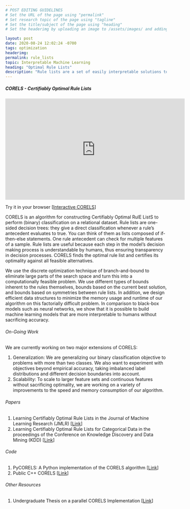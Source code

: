 ```yaml
---
# POST EDITING GUIDELINES
# Set the URL of the page using "permalink"
# Set research topic of the page using "tagline"
# Set the title/subject of the page using "heading"
# Set the headerimg by uploading an image to /assets/images/ and adding the URL to "headerimg"

layout: post
date: 2020-08-24 12:02:24 -0700
tags: optimization
headerimg:
permalink: rule_lists
topic: Interpretable Machine Learning
heading: "Optimal Rule Lists"
description: "Rule lists are a set of easily interpretable solutions to classification tasks. We develop custom discrete optimization techniques to use these interpretable models while remaining competitive with common black box approaches."
---
```

<!-- Project Overview section -->
<div class="container-fluid bg-gray my-5 py-5">
    <div class="container pt-4">
        <h5>CORELS - Certifiably Optimal Rule Lists</h5>        
        <P><iframe width="560" height="315" src="https://www.youtube-nocookie.com/embed/ebJHnDLLTKA" frameborder="0" allow="accelerometer; autoplay; clipboard-write; encrypted-media; gyroscope; picture-in-picture" allowfullscreen></iframe></P>
        <P>Try it in your browser [<a href=" https://corels.eecs.harvard.edu">Interactive CORELS</a>]</P>
	<P>CORELS is an algorithm for constructing Certifiably Optimal RulE ListS to perform (binary) classification on a relational dataset. Rule lists are one-sided decision trees: they give a direct classification whenever a rule’s antecedent evaluates to true. You can think of them as lists composed of if-then-else statements. One rule antecedent can check for multiple features of a sample. Rule lists are useful because each step in the model’s decision making process is understandable by humans, thus ensuring transparency in decision processes. CORELS finds the optimal rule list and certifies its optimality against all feasible alternatives.</P>
        <P>We use the discrete optimization technique of branch-and-bound to eliminate large parts of the search space and turn this into a computationally feasible problem. We use different types of bounds inherent to the rules themselves, bounds based on the current best solution, and bounds based on symmetries between rule lists. In addition, we design efficient data structures to minimize the memory usage and runtime of our algorithm on this factorially difficult problem. In comparison to black-box models such as neural networks, we show that it is possible to build machine learning models that are more interpretable to humans without sacrificing accuracy.</P>
    </div>
</div>
<!-- /Project Overview section -->
<!-- Project Details and Additional Info -->
<div class="container">
    <h6>On-Going Work</h6>
        <P>We are currently working on two major extensions of CORELS:</P>
        <ol>
            <li>Generalization: We are generalizing our binary classification objective to problems with more than two classes. We also want to experiment with objectives beyond empirical accuracy, taking imbalanced label distributions and different decision boundaries into account.</li>
            <li>Scalability: To scale to larger feature sets and continuous features without sacrificing optimality, we are working on a variety of improvements to the speed and memory consumption of our algorithm.</li>
        </ol>
    <h6>Papers</h6>
        <ol>
            <li>Learning Certifiably Optimal Rule Lists in the Journal of Machine Learning Research (JMLR) [<a href="https://www.seltzer.com/assets/publications/Learning-Certifiably-Optimal-Rule-Lists.pdf">Link</a>]</li>
            <li>Learning Certifiably Optimal Rule Lists for Categorical Data in the proceedings of the Conference on Knowledge Discovery and Data Mining (KDD) [<a href="https://www.kdd.org/kdd2017/papers/view/learning-certifiably-optimal-rule-lists-for-categorical-data">Link</a>]</li>
        </ol>
    <h6>Code</h6>
        <ol>
            <li>PyCORELS: A Python implementation of the CORELS algorithm [<a href="https://pycorels.readthedocs.io/en/latest/CorelsClassifier.html">Link</a>]</li>
            <li>Public C++ CORELS [<a href="https://github.com/corels/corels">Link</a>]</li>
        </ol>
    <h6>Other Resources</h6>
        <ol>
            <li>Undergraduate Thesis on a parallel CORELS Implementation [<a href="https://corels.eecs.harvard.edu/corels/Larus-Stone_thesis.pdf">Link</a>]</li>
        </ol>
</div>
<!-- /Project Details and Additional Info -->
